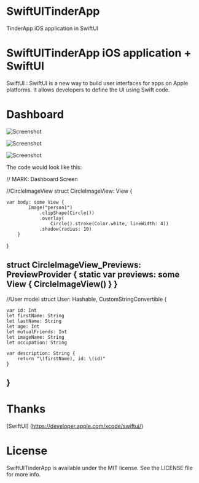 # SwiftUITinderApp
TinderApp iOS application in SwiftUI

<h1>SwiftUITinderApp iOS application + SwiftUI </h1>

SwiftUI : SwiftUI is a new way to build user interfaces for apps on Apple platforms. It allows developers to define the UI using Swift code.

# Dashboard
![Screenshot](https://github.com/sharmadevelopers/SwiftUITinderApp/blob/Development/HomeScreen1.png)

![Screenshot](https://github.com/sharmadevelopers/SwiftUITinderApp/blob/Development/HomeScreen2.png)

![Screenshot](https://github.com/sharmadevelopers/SwiftUITinderApp/blob/Development/HomeScreen3.png)


The code would look like this:

// MARK: Dashboard Screen

//CircleImageView
struct CircleImageView: View {
   
    var body: some View {
            Image("person1")
                .clipShape(Circle())
                .overlay(
                    Circle().stroke(Color.white, lineWidth: 4))
                .shadow(radius: 10)
        }
    
}

struct CircleImageView_Previews: PreviewProvider {
    static var previews: some View {
        CircleImageView()
    }
}
----------------------------------------------------

//User model
struct User: Hashable, CustomStringConvertible {
    
    var id: Int
    let firstName: String
    let lastName: String
    let age: Int
    let mutualFriends: Int
    let imageName: String
    let occupation: String
    
    var description: String {
        return "\(firstName), id: \(id)"
    }
}
------------------------------------------------------

# Thanks
[SwiftUI] (https://developer.apple.com/xcode/swiftui/)


# License

SwiftUITinderApp is available under the MIT license. See the LICENSE file for more info.

      
      
